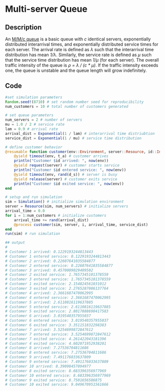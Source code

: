 # Multi-server Queue
  
## Description

An [M/M/c queue](https://en.wikipedia.org/wiki/M/M/c_queue) is a basic queue with _c_ identical servers, exponentially distributed interarrival times, and exponentially distributed service times for each server. The arrival rate is defined as _λ_ such that the interarrival time distribution has mean _1/λ_. Similarly, the service rate is defined as _μ_ such that the service time distribution has mean _1/μ_ (for each server). The overall traffic intensity of the queue is _ρ = λ / (c * μ)_. If the traffic intensity exceeds one, the queue is unstable and the queue length will grow indefinitely. 

## Code

```julia
#set simulation parameters
Random.seed!(8710) # set random number seed for reproducibility
num_customers = 10 # total number of customers generated

# set queue parameters
num_servers = 2 # number of servers
mu = 1.0 / 2 # service rate
lam = 0.9 # arrival rate
arrival_dist = Exponential(1 / lam) # interarrival time distriubtion
service_dist = Exponential(1 / mu) # service time distribution

# define customer behavior
@resumable function customer(env::Environment, server::Resource, id::Integer, t_a::Float64, d_s::Distribution)
    @yield timeout(env, t_a) # customer arrives
    println("Customer $id arrived: ", now(env))
    @yield request(server) # customer starts service
    println("Customer $id entered service: ", now(env))
    @yield timeout(env, rand(d_s)) # server is busy
    @yield release(server) # customer exits service
    println("Customer $id exited service: ", now(env))
end

# setup and run simulation
sim = Simulation() # initialize simulation environment
server = Resource(sim, num_servers) # initialize servers
arrival_time = 0.0
for i = 1:num_customers # initialize customers
    arrival_time += rand(arrival_dist)
    @process customer(sim, server, i, arrival_time, service_dist)
end
run(sim) # run simulation

## output
#
# Customer 1 arrived: 0.1229193244813443
# Customer 1 entered service: 0.1229193244813443
# Customer 2 arrived: 0.22607641035584877
# Customer 2 entered service: 0.22607641035584877
# Customer 3 arrived: 0.4570009029409502
# Customer 2 exited service: 1.7657345101378559
# Customer 3 entered service: 1.7657345101378559
# Customer 1 exited service: 2.154824561031012
# Customer 3 exited service: 2.2765287086137764
# Customer 4 arrived: 2.3661687470062995
# Customer 4 entered service: 2.3661687470062995
# Customer 5 arrived: 2.6110816119637885
# Customer 5 entered service: 2.6110816119637885
# Customer 5 exited service: 2.8017888690417583
# Customer 6 arrived: 3.019540357955037
# Customer 6 entered service: 3.019540357955037
# Customer 6 exited service: 3.351151832298383
# Customer 7 arrived: 3.5254699872847612
# Customer 7 entered service: 3.5254699872847612
# Customer 7 exited service: 4.261422043181396
# Customer 4 exited service: 4.602071952938201
# Customer 8 arrived: 7.27536704811686
# Customer 8 entered service: 7.27536704811686
# Customer 9 arrived: 7.491176033637809
# Customer 9 entered service: 7.491176033637809
# Customer 10 arrived: 8.39098457094977
# Customer 8 exited service: 8.683396356977969
# Customer 10 entered service: 8.683396356977969
# Customer 9 exited service: 8.7501656586875
# Customer 10 exited service: 9.049670951561666
```
